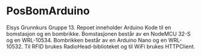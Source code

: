# PosBomArduino
Elsys Grunnkurs Gruppe 13.
Repoet inneholder Arduino Kode til en bomstasjon og en bombrikke. Bomstasjonen består av en NodeMCU 32-S og en WRL-10534. Bombrikken består av en Arduino Nano og en WRL-10532. Til RFID brukes RadioHead-biblioteket og til WiFi brukes HTTPClient.
